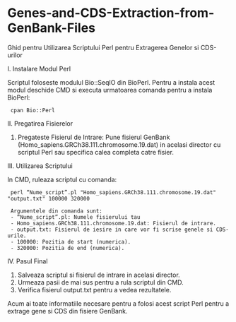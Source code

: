 # Genes-and-CDS-Extraction-from-GenBank-Files
Ghid pentru Utilizarea Scriptului Perl pentru Extragerea Genelor si CDS-urilor

 I. Instalare Modul Perl

Scriptul foloseste modulul Bio::SeqIO din BioPerl. Pentru a instala acest modul deschide CMD si executa urmatoarea comanda pentru a instala BioPerl:

     cpan Bio::Perl
     

 II. Pregatirea Fisierelor
1. Pregateste Fisierul de Intrare:
Pune fisierul GenBank (Homo_sapiens.GRCh38.111.chromosome.19.dat) in acelasi director cu scriptul Perl sau specifica calea completa catre fisier.

 III. Utilizarea Scriptului

   In CMD, ruleaza scriptul cu comanda:

     perl “Nume_script”.pl "Homo_sapiens.GRCh38.111.chromosome.19.dat" "output.txt" 100000 320000

     Argumentele din comanda sunt:
     - “Nume_script”.pl: Numele fisierului tau
     - Homo_sapiens.GRCh38.111.chromosome.19.dat: Fisierul de intrare.
     - output.txt: Fisierul de iesire in care vor fi scrise genele si CDS-urile.
     - 100000: Pozitia de start (numerica).
     - 320000: Pozitia de end (numerica).


IV. Pasul Final

1. Salveaza scriptul si fisierul de intrare in acelasi director.
2. Urmeaza pasii de mai sus pentru a rula scriptul din CMD.
3. Verifica fisierul output.txt pentru a vedea rezultatele.

Acum ai toate informatiile necesare pentru a folosi acest script Perl pentru a extrage gene si CDS din fisiere GenBank.
